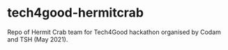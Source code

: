 # tech4good-hermitcrab
Repo of Hermit Crab team for Tech4Good hackathon organised by Codam and TSH (May 2021).
